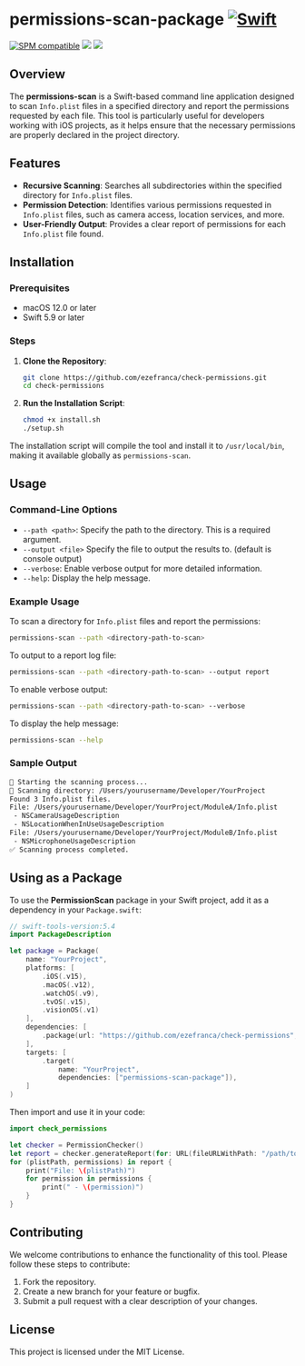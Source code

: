 
# permissions-scan-package [![Swift](https://github.com/ezefranca/check-permissions/actions/workflows/swift.yml/badge.svg)](https://github.com/ezefranca/check-permissions/actions/workflows/swift.yml)

[![SPM compatible](https://img.shields.io/badge/SPM-compatible-4BC51D.svg?style=flat)](https://github.com/apple/swift-package-manager)
[![](https://img.shields.io/endpoint?url=https%3A%2F%2Fswiftpackageindex.com%2Fapi%2Fpackages%2Fezefranca%2Fcheck-permissions%2Fbadge%3Ftype%3Dswift-versions)](https://swiftpackageindex.com/ezefranca/check-permissions)
[![](https://img.shields.io/endpoint?url=https%3A%2F%2Fswiftpackageindex.com%2Fapi%2Fpackages%2Fezefranca%2Fcheck-permissions%2Fbadge%3Ftype%3Dplatforms)](https://swiftpackageindex.com/ezefranca/check-permissions)

## Overview

The **permissions-scan** is a Swift-based command line application designed to scan `Info.plist` files in a specified directory and report the permissions requested by each file. This tool is particularly useful for developers working with iOS projects, as it helps ensure that the necessary permissions are properly declared in the project directory.

## Features

- **Recursive Scanning**: Searches all subdirectories within the specified directory for `Info.plist` files.
- **Permission Detection**: Identifies various permissions requested in `Info.plist` files, such as camera access, location services, and more.
- **User-Friendly Output**: Provides a clear report of permissions for each `Info.plist` file found.

## Installation

### Prerequisites

- macOS 12.0 or later
- Swift 5.9 or later

### Steps

1. **Clone the Repository**:
    ```sh
    git clone https://github.com/ezefranca/check-permissions.git
    cd check-permissions
    ```

2. **Run the Installation Script**:
    ```sh
    chmod +x install.sh
    ./setup.sh
    ```

The installation script will compile the tool and install it to `/usr/local/bin`, making it available globally as `permissions-scan`.

## Usage

### Command-Line Options

- `--path <path>`: Specify the path to the directory. This is a required argument.
- `--output <file>`  Specify the file to output the results to. (default is console output)
- `--verbose`: Enable verbose output for more detailed information.
- `--help`: Display the help message.

### Example Usage

To scan a directory for `Info.plist` files and report the permissions:

```sh
permissions-scan --path <directory-path-to-scan>
```

To output to a report log file:

```sh
permissions-scan --path <directory-path-to-scan> --output report
```

To enable verbose output:

```sh
permissions-scan --path <directory-path-to-scan> --verbose
```

To display the help message:

```sh
permissions-scan --help
```

### Sample Output

```sh
🚀 Starting the scanning process...
📂 Scanning directory: /Users/yourusername/Developer/YourProject
Found 3 Info.plist files.
File: /Users/yourusername/Developer/YourProject/ModuleA/Info.plist
 - NSCameraUsageDescription
 - NSLocationWhenInUseUsageDescription
File: /Users/yourusername/Developer/YourProject/ModuleB/Info.plist
 - NSMicrophoneUsageDescription
✅ Scanning process completed.
```

## Using as a Package

To use the **PermissionScan** package in your Swift project, add it as a dependency in your `Package.swift`:

```swift
// swift-tools-version:5.4
import PackageDescription

let package = Package(
    name: "YourProject",
    platforms: [
        .iOS(.v15),
        .macOS(.v12),
        .watchOS(.v9),
        .tvOS(.v15),
        .visionOS(.v1)
    ],
    dependencies: [
        .package(url: "https://github.com/ezefranca/check-permissions", from: "0.0.4"),
    ],
    targets: [
        .target(
            name: "YourProject",
            dependencies: ["permissions-scan-package"]),
    ]
)
```

Then import and use it in your code:

```swift
import check_permissions

let checker = PermissionChecker()
let report = checker.generateReport(for: URL(fileURLWithPath: "/path/to/your/project"))
for (plistPath, permissions) in report {
    print("File: \(plistPath)")
    for permission in permissions {
        print(" - \(permission)")
    }
}
```

## Contributing

We welcome contributions to enhance the functionality of this tool. Please follow these steps to contribute:

1. Fork the repository.
2. Create a new branch for your feature or bugfix.
3. Submit a pull request with a clear description of your changes.

## License

This project is licensed under the MIT License.

